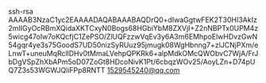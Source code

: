 ssh-rsa AAAAB3NzaC1yc2EAAAADAQABAAABAQDrQ0+dIwaGgtwFEK2T30HI3AkIz2mIIGyOcRBmXQidaXKTCxyN0Bogs68HGbiYbM8ZXVjI+Z2nNBPTx0UPM4z5wicg47oIw7oKQcfjC1ZePSO/ZlUQFzzwVqEv3y6A3m6EMhpoElwHDvzGwN54gqr4ye3s75GoodS7UD50nizSyRUuz95jmugk08WgHbnng7+zlJCNjPXm/eLnwT+uneuMqRcllDHv0tMmaLVehpQPKRk6+alpMdkOMcQWObvC7WjA/FrJbDgVSpZhXbAPm5oD07ZoGt8HDcoNivK1Pt/6cbqzWOv25/AoyLZn+D74pUQ7Z3s53WGWJQliFPp8RNTT 1529545240@qq.com
